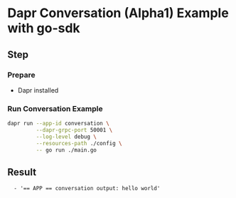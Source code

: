 # Dapr Conversation (Alpha1) Example with go-sdk

## Step

### Prepare

- Dapr installed

### Run Conversation Example

<!-- STEP
name: Run Conversation
output_match_mode: substring
expected_stdout_lines:
  - '== APP == conversation output: hello world'

background: true
sleep: 60
timeout_seconds: 60
-->

```bash
dapr run --app-id conversation \
         --dapr-grpc-port 50001 \
         --log-level debug \
         --resources-path ./config \
         -- go run ./main.go
```

<!-- END_STEP -->

## Result

```
  - '== APP == conversation output: hello world'
```
